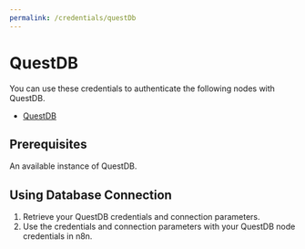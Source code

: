 ```yaml
---
permalink: /credentials/questDb
---
```


# QuestDB

You can use these credentials to authenticate the following nodes with QuestDB.
- [QuestDB](../../nodes-library/nodes/QuestDB/README.md)

## Prerequisites

An available instance of QuestDB. 

## Using Database Connection

1. Retrieve your QuestDB credentials and connection parameters.
2. Use the credentials and connection parameters with your QuestDB node credentials in n8n.
